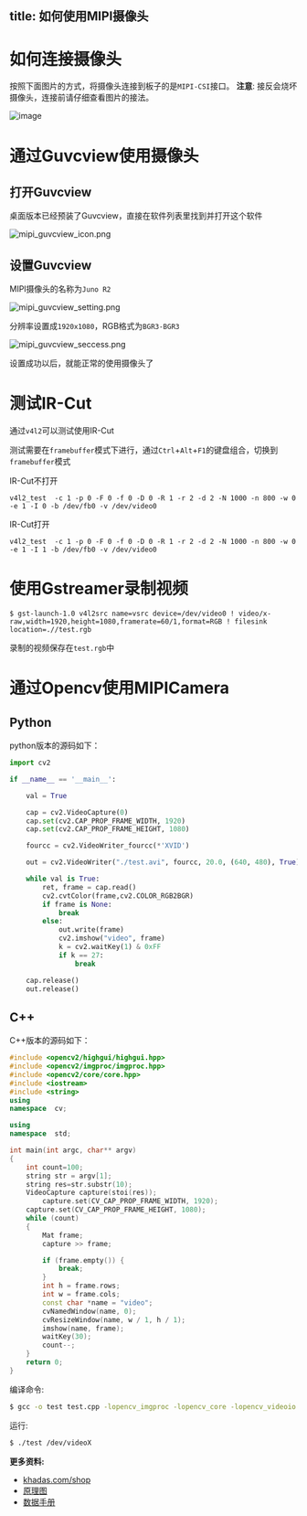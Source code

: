 title: 如何使用MIPI摄像头
---

# 如何连接摄像头

按照下面图片的方式，将摄像头连接到板子的是`MIPI-CSI`接口。
**注意**: 接反会烧坏摄像头，连接前请仔细查看图片的接法。

![image](/images/vim3/docs_vim3_camera_OS08A10.jpg)

# 通过Guvcview使用摄像头

## 打开Guvcview

桌面版本已经预装了Guvcview，直接在软件列表里找到并打开这个软件

![mipi_guvcview_icon.png](/images/vim3/mipi_guvcview_icon.png)

## 设置Guvcview

MIPI摄像头的名称为`Juno R2`

![mipi_guvcview_setting.png](/images/vim3/mipi_guvcview_setting.png)

分辨率设置成`1920x1080`，RGB格式为`BGR3-BGR3`

![mipi_guvcview_seccess.png](/images/vim3/mipi_guvcview_seccess.png)

设置成功以后，就能正常的使用摄像头了

# 测试IR-Cut 

通过`v4l2`可以测试使用IR-Cut

测试需要在`framebuffer`模式下进行，通过`Ctrl`+`Alt`+`F1`的键盘组合，切换到`framebuffer`模式

IR-Cut不打开

```shell
v4l2_test  -c 1 -p 0 -F 0 -f 0 -D 0 -R 1 -r 2 -d 2 -N 1000 -n 800 -w 0 -e 1 -I 0 -b /dev/fb0 -v /dev/video0
```

IR-Cut打开

```shell
v4l2_test  -c 1 -p 0 -F 0 -f 0 -D 0 -R 1 -r 2 -d 2 -N 1000 -n 800 -w 0 -e 1 -I 1 -b /dev/fb0 -v /dev/video0
```

# 使用Gstreamer录制视频
```
$ gst-launch-1.0 v4l2src name=vsrc device=/dev/video0 ! video/x-raw,width=1920,height=1080,framerate=60/1,format=RGB ! filesink location=.//test.rgb
```
录制的视频保存在`test.rgb`中


# 通过Opencv使用MIPICamera

## Python

python版本的源码如下：

```python
import cv2

if __name__ == '__main__':

    val = True

    cap = cv2.VideoCapture(0)
    cap.set(cv2.CAP_PROP_FRAME_WIDTH, 1920)
    cap.set(cv2.CAP_PROP_FRAME_HEIGHT, 1080)

    fourcc = cv2.VideoWriter_fourcc(*'XVID')

    out = cv2.VideoWriter("./test.avi", fourcc, 20.0, (640, 480), True)

    while val is True:
        ret, frame = cap.read()
        cv2.cvtColor(frame,cv2.COLOR_RGB2BGR)
        if frame is None:
            break
        else:
            out.write(frame)
            cv2.imshow("video", frame)
            k = cv2.waitKey(1) & 0xFF
            if k == 27:
                break

    cap.release()
    out.release()
```

## C++

C++版本的源码如下：

```c++
#include <opencv2/highgui/highgui.hpp>
#include <opencv2/imgproc/imgproc.hpp>
#include <opencv2/core/core.hpp>
#include <iostream>
#include <string>
using
namespace  cv;

using
namespace  std;

int main(int argc, char** argv)
{
	int count=100;
	string str = argv[1];
	string res=str.substr(10);
	VideoCapture capture(stoi(res));
        capture.set(CV_CAP_PROP_FRAME_WIDTH, 1920);
	capture.set(CV_CAP_PROP_FRAME_HEIGHT, 1080);
	while (count)
	{
		Mat frame;
		capture >> frame;

		if (frame.empty()) {
			break;
		}
		int h = frame.rows;
		int w = frame.cols;
		const char *name = "video";
		cvNamedWindow(name, 0);
		cvResizeWindow(name, w / 1, h / 1);
		imshow(name, frame);
		waitKey(30);
		count--;
	}
	return 0;
}

```

编译命令:

```sh
$ gcc -o test test.cpp -lopencv_imgproc -lopencv_core -lopencv_videoio -lopencv_imgcodecs -lopencv_highgui -std=c++11 -std=gnu++11 -Wall -std=c++11 -lstdc++
```

运行:

```sh
$ ./test /dev/videoX
```


**更多资料:**
- [khadas.com/shop](https://www.khadas.com/product-page/os08a10-8mp-camera)
- [原理图](https://dl.khadas.com/Hardware/Accessories/OS08A10/OS08A10_V11_Specification.pdf)
- [数据手册](https://dl.khadas.com/Hardware/Accessories/OS08A10/OS08A10-H92A_Specification_Version-2-11_SE.pdf)
